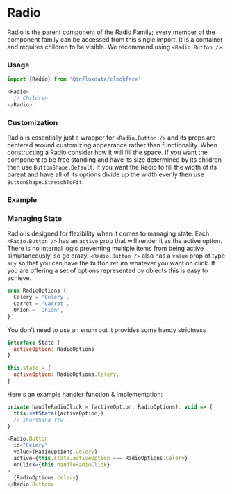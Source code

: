 # Radio

Radio is the parent component of the Radio Family; every member of the component family can be accessed from this single import. It is a container and requires children to be visible. We recommend using `<Radio.Button />`.

### Usage
```js
import {Radio} from '@influxdata/clockface'
```
```js
<Radio>
  // Children
</Radio>
```

### Customization

Radio is essentially just a wrapper for `<Radio.Button />` and its props are centered around customizing appearance rather than functionality. When constructing a Radio consider how it will fill the space. If you want the component to be free standing and have its size determined by its children then use `ButtonShape.Default`. If you want the Radio to fill the width of its parent and have all of its options divide up the width evenly then use `ButtonShape.StretchToFit`.

### Example
<!-- STORY -->

### Managing State

Radio is designed for flexibility when it comes to managing state. Each `<Radio.Button />` has an `active` prop that will render it as the active option. There is no internal logic preventing multiple items from being active simultaneously, so go crazy. `<Radio.Button />` also has a `value` prop of type `any` so that you can have the button return whatever you want on click. If you are offering a set of options represented by objects this is easy to achieve.

```js
enum RadioOptions {
  Celery = 'Celery',
  Carrot = 'Carrot',
  Onion = 'Onion',
}
```
You don't need to use an enum but it provides some handy strictness
```js
interface State {
  activeOption: RadioOptions
}
```
```js
this.state = {
  activeOption: RadioOptions.Celery,
}
```

Here's an example handler function & implementation:

```js
private handleRadioClick = (activeOption: RadioOptions): void => {
  this.setState({activeOption})
  // shorthand ftw
}
```
```js
<Radio.Button
  id="Celery"
  value={RadioOptions.Celery}
  active={this.state.activeOption === RadioOptions.Celery}
  onClick={this.handleRadioClick}
>
  {RadioOptions.Celery}
</Radio.Button>
```


<!-- STORY HIDE START -->

<!-- STORY HIDE END -->

<!-- PROPS -->
